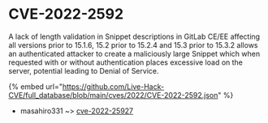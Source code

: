 # CVE-2022-2592

A lack of length validation in Snippet descriptions in GitLab CE/EE affecting all versions prior to 15.1.6, 15.2 prior to 15.2.4 and 15.3 prior to 15.3.2 allows an authenticated attacker to create a maliciously large Snippet which when requested with or without authentication places excessive load on the server, potential leading to Denial of Service.

{% embed url="https://github.com/Live-Hack-CVE/full_database/blob/main/cves/2022/CVE-2022-2592.json" %}


* masahiro331 ~> [cve-2022-25927](https://www.alice-snow.ru/2022/database/cve-2022-2592/cve-2022-25927-masahiro331)